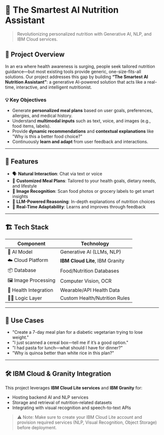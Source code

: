 # 🍎 The Smartest AI Nutrition Assistant

> Revolutionizing personalized nutrition with Generative AI, NLP, and IBM Cloud services.

## 🚀 Project Overview

In an era where health awareness is surging, people seek tailored nutrition guidance—but most existing tools provide generic, one-size-fits-all solutions. Our project addresses this gap by building **“The Smartest AI Nutrition Assistant”**: a generative AI-powered solution that acts like a real-time, interactive, and intelligent nutritionist.

### 💡 Key Objectives
- Generate **personalized meal plans** based on user goals, preferences, allergies, and medical history.
- Understand **multimodal inputs** such as text, voice, and images (e.g., food items, labels).
- Provide **dynamic recommendations** and **contextual explanations** like "Why is this a better food choice?"
- Continuously **learn and adapt** from user feedback and interactions.

---

## 🧠 Features

- 🗣️ **Natural Interaction**: Chat via text or voice
- 🍱 **Customized Meal Plans**: Tailored to your health goals, dietary needs, and lifestyle
- 📸 **Image Recognition**: Scan food photos or grocery labels to get smart insights
- 🤖 **LLM-Powered Reasoning**: In-depth explanations of nutrition choices
- 🔁 **Real-Time Adaptability**: Learns and improves through feedback

---

## 🏗️ Tech Stack

| Component            | Technology                     |
|---------------------|--------------------------------|
| 🧠 AI Model          | Generative AI (LLMs, NLP)      |
| ☁️ Cloud Platform    | **IBM Cloud Lite**, IBM Granity|
| 📦 Database          | Food/Nutrition Databases       |
| 🖼️ Image Processing  | Computer Vision, OCR           |
| 🧬 Health Integration| Wearable/API Health Data       |
| 🧑‍⚕️ Logic Layer      | Custom Health/Nutrition Rules  |

---

## 📸 Use Cases

- "Create a 7-day meal plan for a diabetic vegetarian trying to lose weight."
- "I just scanned a cereal box—tell me if it’s a good option."
- "I had pasta for lunch—what should I have for dinner?"
- "Why is quinoa better than white rice in this plan?"

---

## 🛠️ IBM Cloud & Granity Integration

This project leverages **IBM Cloud Lite services** and **IBM Granity** for:

- Hosting backend AI and NLP services
- Storage and retrieval of nutrition-related datasets
- Integrating with visual recognition and speech-to-text APIs

> ⚠️ Note: Make sure to create your IBM Cloud Lite account and provision required services (NLP, Visual Recognition, Object Storage) before deployment.
